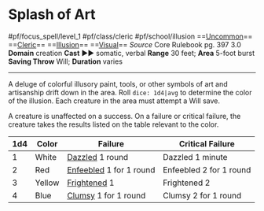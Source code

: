 # Splash of Art
#pf/focus_spell/level_1 #pf/class/cleric #pf/school/illusion 
==[Uncommon](../../../Traits/Uncommon.md)== ==[Cleric](../../../Traits/Cleric.md)== ==[Illusion](../../../Traits/Illusion.md)== ==[Visual](../../../Traits/Visual.md)==
*Source* Core Rulebook pg. 397 3.0
**Domain** creation
**Cast** ►► somatic, verbal
**Range** 30 feet; **Area** 5-foot burst
**Saving Throw** Will; **Duration** varies

---
A deluge of colorful illusory paint, tools, or other symbols of art and artisanship drift down in the area. Roll `dice: 1d4|avg` to determine the color of the illusion. Each creature in the area must attempt a Will save.

A creature is unaffected on a success. On a failure or critical failure, the creature takes the results listed on the table relevant to the color.

| 1d4 | Color  | Failure                     | Critical Failure        |
| --- | ------ | --------------------------- | ----------------------- |
| 1   | White  | [Dazzled](../../../Conditions/Dazzled.md) 1 round         | Dazzled 1 minute        |
| 2   | Red    | [Enfeebled](../../../Conditions/Enfeebled.md) 1 for 1 round | Enfeebled 2 for 1 round |
| 3   | Yellow | [Frightened](../../../Conditions/Frightened.md) 1            | Frightened 2            |
| 4   | Blue   | [Clumsy](../../../Conditions/Clumsy.md) 1 for 1 round    | Clumsy 2 for 1 round    |
